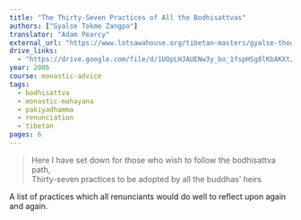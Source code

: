 ```yaml
---
title: "The Thirty-Seven Practices of All the Bodhisattvas"
authors: ["Gyalse Tokme Zangpo"]
translator: "Adam Pearcy"
external_url: "https://www.lotsawahouse.org/tibetan-masters/gyalse-thogme-zangpo/37-practices-all-bodhisattvas"
drive_links:
  - "https://drive.google.com/file/d/1UOpLHJAUENw3y_bo_1fspHSg8lKbAKXt/view?usp=drivesdk"
year: 2006
course: monastic-advice
tags:
  - bodhisattva
  - monastic-mahayana
  - pakiyadhamma
  - renunciation
  - tibetan
pages: 6
---
```


> Here I have set down for those who wish to follow the bodhisattva path,  
Thirty-seven practices to be adopted by all the buddhas’ heirs

A list of practices which all renunciants would do well to reflect upon again and again.
 